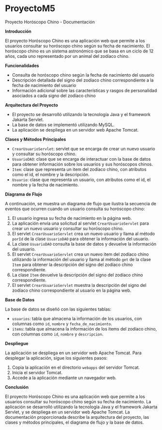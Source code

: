 # ProyectoM5
Proyecto Horóscopo Chino - Documentación


**Introducción**

El proyecto Horóscopo Chino es una aplicación web que permite a los usuarios consultar su horóscopo chino según su fecha de nacimiento. El horóscopo chino es un sistema astronómico que se basa en un ciclo de 12 años, cada uno representado por un animal del zodíaco chino.

**Funcionalidades**

* Consulta de horóscopo chino según la fecha de nacimiento del usuario
* Descripción detallada del signo del zodíaco chino correspondiente a la fecha de nacimiento del usuario
* Información adicional sobre las características y rasgos de personalidad asociados a cada signo del zodíaco chino

**Arquitectura del Proyecto**

* El proyecto se desarrolló utilizando la tecnología Java y el framework Jakarta Servlet.
* La base de datos se implementó utilizando MySQL.
* La aplicación se despliega en un servidor web Apache Tomcat.

**Clases y Métodos Principales**

* `CrearUsuarioServlet`: servlet que se encarga de crear un nuevo usuario y consultar su horóscopo chino.
* `UsuarioDAO`: clase que se encarga de interactuar con la base de datos para obtener información sobre los usuarios y sus horóscopos chinos.
* `Item`: clase que representa un item del zodíaco chino, con atributos como el id, el nombre y la descripción.
* `Usuario`: clase que representa un usuario, con atributos como el id, el nombre y la fecha de nacimiento.

**Diagrama de Flujo**

A continuación, se muestra un diagrama de flujo que ilustra la secuencia de eventos que ocurren cuando un usuario consulta su horóscopo chino:

1. El usuario ingresa su fecha de nacimiento en la página web.
2. La aplicación envía una solicitud al servlet `CrearUsuarioServlet` para crear un nuevo usuario y consultar su horóscopo chino.
3. El servlet `CrearUsuarioServlet` crea un nuevo usuario y llama al método `porId` de la clase `UsuarioDAO` para obtener la información del usuario.
4. La clase `UsuarioDAO` consulta la base de datos y devuelve la información del usuario.
5. El servlet `CrearUsuarioServlet` crea un nuevo item del zodíaco chino utilizando la información del usuario y llama al método `get` de la clase `Item` para obtener la descripción del signo del zodíaco chino correspondiente.
6. La clase `Item` devuelve la descripción del signo del zodíaco chino correspondiente.
7. El servlet `CrearUsuarioServlet` muestra la descripción del signo del zodíaco chino correspondiente al usuario en la página web.

**Base de Datos**

La base de datos se diseñó con las siguientes tablas:

* `usuarios`: tabla que almacena la información de los usuarios, con columnas como `id`, `nombre` y `fecha_de_nacimiento`.
* `items`: tabla que almacena la información de los items del zodíaco chino, con columnas como `id`, `nombre` y `descripcion`.

**Despliegue**

La aplicación se despliega en un servidor web Apache Tomcat. Para desplegar la aplicación, sigue los siguientes pasos:

1. Copia la aplicación en el directorio `webapps` del servidor Tomcat.
2. Inicia el servidor Tomcat.
3. Accede a la aplicación mediante un navegador web.

**Conclusión**

El proyecto Horóscopo Chino es una aplicación web que permite a los usuarios consultar su horóscopo chino según su fecha de nacimiento. La aplicación se desarrolló utilizando la tecnología Java y el framework Jakarta Servlet, y se despliega en un servidor web Apache Tomcat. La documentación proporcionada describe la arquitectura del proyecto, las clases y métodos principales, el diagrama de flujo y la base de datos.
